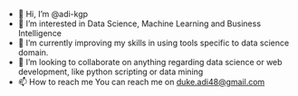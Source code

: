- 👋 Hi, I’m @adi-kgp
- 👀 I’m interested in Data Science, Machine Learning and Business Intelligence 
- 🌱 I’m currently improving my skills in using tools specific to data science domain. 
- 💞️ I’m looking to collaborate on anything regarding data science or web development, like python scripting or data mining
- 📫 How to reach me You can reach me on duke.adi48@gmail.com

<!---
adi-kgp/adi-kgp is a ✨ special ✨ repository because its `README.md` (this file) appears on your GitHub profile.
You can click the Preview link to take a look at your changes.
--->
